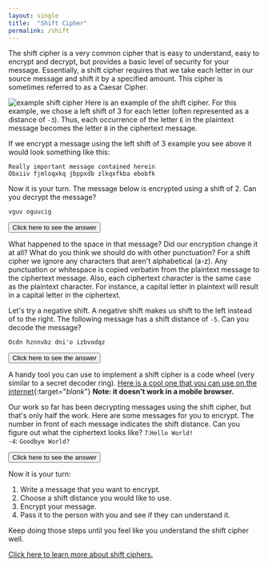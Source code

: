 ```yaml
---
layout: single
title:  "Shift Cipher"
permalink: /shift
---
```


The shift cipher is a very common cipher that is easy to understand, easy to encrypt and decrypt, but provides a basic level of security for your message.  Essentially, a shift cipher requires that we take each letter in our source message and shift it by a specified amount.  This cipher is sometimes referred to as a Caesar Cipher.


![example shift cipher](/ycj/images/Caesar_cipher_left_shift_of_3.svg)
Here is an example of the shift cipher.  For this example, we chose a left shift of 3 for each letter (often represented as a distance of `-3`).  Thus, each occurrence of the letter `E` in the plaintext message becomes the letter `B` in the ciphertext message.

If we encrypt a message using the left shift of 3 example you see above it would look something like this:
```
Really important message contained herein
Obxiiv fjmloqxkq jbppxdb zlkqxfkba ebobfk
```

Now it is your turn.  The message below is encrypted using a shift of 2.  Can you decrypt the message?

`vguv oguucig`

<button onclick="showHide('plaintext1')">Click here to see the answer</button>
<div id="plaintext1" style="display: none;
    box-sizing: border-box;
    background-color: #000;
    position: relative;
    margin-bottom: 1em;
    background: #263238;
    color: #eeffff;
    font-size: 0.75em;
    line-height: 1.8;
    border-radius: 4px;
    padding: 1em;">
This is the plaintext message:<br>
<code class="highlighter-rouge">test message</code><br>
Did you get it right?
</div>

What happened to the space in that message?  Did our encryption change it at all?  What do you think we should do with other punctuation?  For a shift cipher we ignore any characters that aren't alphabetical (a-z).  Any punctuation or whitespace is copied verbatim from the plaintext message to the ciphertext message.
Also, each ciphertext character is the same case as the plaintext character.  For instance, a capital letter in plaintext will result in a capital letter in the ciphertext.

Let's try a negative shift.  A negative shift makes us shift to the left instead of to the right.  The following message has a shift distance of `-5`.  Can you decode the message?

`Ocdn hznnvbz dni'o izbvodqz`

<button onclick="showHide('plaintext2')">Click here to see the answer</button>
<div id="plaintext2" style="display: none;
    box-sizing: border-box;
    background-color: #000;
    position: relative;
    margin-bottom: 1em;
    background: #263238;
    color: #eeffff;
    font-size: 0.75em;
    line-height: 1.8;
    border-radius: 4px;
    padding: 1em;">
This is the plaintext message:<br>
<code class="highlighter-rouge">this message isn't negative</code><br>
Did you get it right?
</div>

A handy tool you can use to implement a shift cipher is a code wheel (very similar to a secret decoder ring).  [Here is a cool one that you can use on the internet](http://inventwithpython.com/cipherwheel/){:target="_blank_"}  **Note: it doesn't work in a mobile browser.**

Our work so far has been decrypting messages using the shift cipher, but that's only half the work.  Here are some messages for you to encrypt.  The number in front of each message indicates the shift distance.  Can you figure out what the ciphertext looks like?
`7`:`Hello World!`<br>
`-4`: `Goodbye World?`

<button onclick="showHide('plaintext3')">Click here to see the answer</button>
<div id="plaintext3" style="display: none;
    box-sizing: border-box;
    background-color: #000;
    position: relative;
    margin-bottom: 1em;
    background: #263238;
    color: #eeffff;
    font-size: 0.75em;
    line-height: 1.8;
    border-radius: 4px;
    padding: 1em;">
<code class="highlighter-rouge">Olssv Dvysk!</code><br>
<code class="highlighter-rouge">Ckkzxua Sknhz?</code><br>
</div>

Now it is your turn:

1. Write a message that you want to encrypt.
2. Choose a shift distance you would like to use.
3. Encrypt your message.
4. Pass it to the person with you and see if they can understand it.

Keep doing those steps until you feel like you understand the shift cipher well.

[Click here to learn more about shift ciphers.](https://en.wikipedia.org/wiki/Caesar_cipher)

<script>
function showHide(elId) {
  var x = document.getElementById(elId);
  if (x.style.display === "none") {
    x.style.display = "block";
  } else {
    x.style.display = "none";
  }
}
</script>
